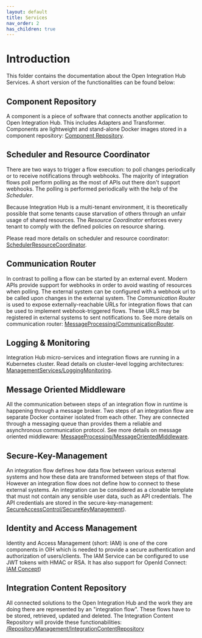 ```yaml
---
layout: default
title: Services
nav_order: 2
has_children: true
---
```


# Introduction

This folder contains the documentation about the Open Integration Hub Services. A short version of the functionalities can be found below:

## Component Repository

A component is a piece of software that connects another application to Open Integration Hub. This includes Adapters and Transformer. Components are lightweight and stand-alone Docker images stored in a
component repository: [Component Repository](https://openintegrationhub.github.io/docs/Services/ComponentRepository.html).

## Scheduler and Resource Coordinator

There are two ways to trigger a flow execution: to poll changes periodically or to receive notifications through webhooks.
The majority of integration flows poll perform polling as the most of APIs out there don't support webhooks. The polling
is performed periodically with the help of the *Scheduler*.

Because Integration Hub is a multi-tenant environment, it is theoretically possible that some tenants cause starvation
of others through an unfair usage of shared resources. The *Resource Coordinator* enforces  every tenant to comply with
the defined policies on resource sharing.

Please read more details on scheduler and resource coordinator: [SchedulerResourceCoordinator](SchedulerResourceCoordinator.md).

## Communication Router

In contrast to polling a flow can be started by an external event. Modern APIs provide support for webhooks in order to
avoid wasting of resources when polling. The external system can be configured with a webhook url to be called upon
changes in the external system. The *Communication Router* is used to expose externally-reachable URLs for integration
flows that can be used to implement webhook-triggered flows. These URLS may be registered in external systems to sent
notifications to. See more details on communication router: [MessageProcessing/CommunicationRouter](MessageProcessing/CommunicationRouter.md).

## Logging & Monitoring

Integration Hub micro-services and integration flows are running in a Kubernetes
cluster. Read details on cluster-level logging architectures: [ManagementServices/LoggingMonitoring](ManagementServices/LoggingMonitoring.md).

## Message Oriented Middleware

All the communication between steps of an integration flow in runtime is happening through a message broker. Two steps
of an integration flow are separate Docker container isolated from each other. They are connected through a messaging
queue than provides them a reliable and asynchronous communication protocol. See more details on  message oriented middleware: [MessageProcessing/MessageOrientedMiddleware](MessageProcessing/MessageOrientedMiddleware.md).

## Secure-Key-Management

An integration flow defines how data flow between various external systems and how these data are transformed between
steps of that flow. However an integration flow does not define how to connect to these external systems. An integration
can be considered as a clonable template that must not contain any sensible user data, such as API credentials. The API
credentials are stored in the secure-key-management: [SecureAccessControl/SecureKeyManagement](SecureAccessControl/SecureKeyManagement.md)).

## Identity and Access Management

Identity and Access Management (short: IAM) is one of the core components in OIH which is needed to provide a secure authentication and authorization of users/clients. The IAM Service can be configured to use JWT tokens with HMAC or RSA. It has also support for OpenId Connect: [IAM Concept](SecureAccessControl/IAMConcept.md))

## Integration Content Repository

All connected solutions to the Open Integration Hub and the work they are doing there are represented by an "integration flow". These flows have to be stored, retrieved, updated and deleted. The Integration Content Repository will provide these functionabilities: [/RepositoryManagement/IntegrationContentRepository](https://github.com/openintegrationhub/openintegrationhub.github.io/blob/master/docs/Services/FlowRepository.md)
